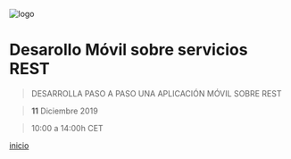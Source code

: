 

![logo](assets/logo.png)

# Desarollo Móvil sobre servicios REST

> DESARROLLA PASO A PASO UNA APLICACIÓN MÓVIL SOBRE REST

> **11** Diciembre 2019

> 10:00 a 14:00h CET 

[inicio](#AppMobileRest)
